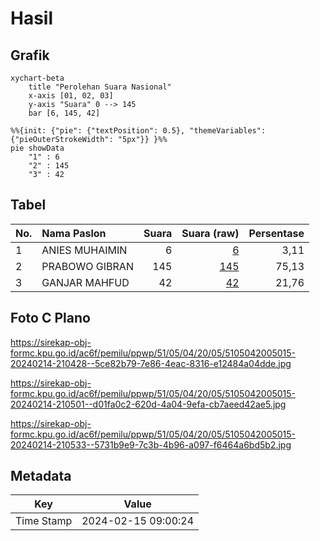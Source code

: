 # Hasil

## Grafik

```mermaid
xychart-beta
    title "Perolehan Suara Nasional"
    x-axis [01, 02, 03]
    y-axis "Suara" 0 --> 145
    bar [6, 145, 42]
```

```mermaid
%%{init: {"pie": {"textPosition": 0.5}, "themeVariables": {"pieOuterStrokeWidth": "5px"}} }%%
pie showData
    "1" : 6
    "2" : 145
    "3" : 42
```

## Tabel

| No. | Nama Paslon    | Suara | Suara (raw) | Persentase |
|:--- |:-------------- | -----:| -----------:| ----------:|
| 1   | ANIES MUHAIMIN | 6     | [6][p-1]    | 3,11       |
| 2   | PRABOWO GIBRAN | 145   | [145][p-2]  | 75,13      |
| 3   | GANJAR MAHFUD  | 42    | [42][p-3]   | 21,76      |


[p-1]: https://github.com/gigit-pemilu/pemilu-2024/blob/main/pilpres/hitung-suara/sub/51-bali/sub/05-klungkung/sub/04-dawan/sub/2005-gunaksa/sub/015-tps/sub/paslon-1.txt
[p-2]: https://github.com/gigit-pemilu/pemilu-2024/blob/main/pilpres/hitung-suara/sub/51-bali/sub/05-klungkung/sub/04-dawan/sub/2005-gunaksa/sub/015-tps/sub/paslon-2.txt
[p-3]: https://github.com/gigit-pemilu/pemilu-2024/blob/main/pilpres/hitung-suara/sub/51-bali/sub/05-klungkung/sub/04-dawan/sub/2005-gunaksa/sub/015-tps/sub/paslon-3.txt

## Foto C Plano

https://sirekap-obj-formc.kpu.go.id/ac6f/pemilu/ppwp/51/05/04/20/05/5105042005015-20240214-210428--5ce82b79-7e86-4eac-8316-e12484a04dde.jpg

https://sirekap-obj-formc.kpu.go.id/ac6f/pemilu/ppwp/51/05/04/20/05/5105042005015-20240214-210501--d01fa0c2-620d-4a04-9efa-cb7aeed42ae5.jpg

https://sirekap-obj-formc.kpu.go.id/ac6f/pemilu/ppwp/51/05/04/20/05/5105042005015-20240214-210533--5731b9e9-7c3b-4b96-a097-f6464a6bd5b2.jpg


## Metadata

| Key        | Value               |
| ---------- | ------------------- |
| Time Stamp | 2024-02-15 09:00:24 |



